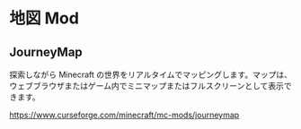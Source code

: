 # 地図 Mod

## JourneyMap

探索しながら Minecraft の世界をリアルタイムでマッピングします。マップは、ウェブブラウザまたはゲーム内でミニマップまたはフルスクリーンとして表示できます。

<https://www.curseforge.com/minecraft/mc-mods/journeymap>
